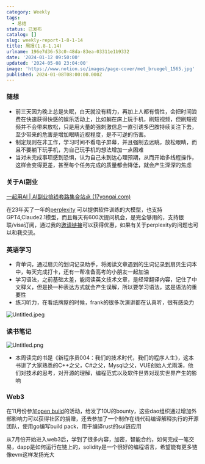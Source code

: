 ```yaml
---
category: Weekly
tags:
  - 总结
status: 已发布
catalog: []
slug: weekly-report-1-8-1-14
title: 周报(1.8-1.14)
urlname: 196e7d36-53c0-48da-83ea-03311e1b9332
date: '2024-01-12 09:50:00'
updated: '2024-05-08 23:04:00'
image: 'https://www.notion.so/images/page-cover/met_bruegel_1565.jpg'
published: 2024-01-08T08:00:00.000Z
---
```


### 随想

- 前三天因为晚上总是失眠，白天就没有精力，再加上人都有惰性，会把时间浪费在快速获得快感的娱乐活动上，比如躺在床上玩手机，刷短视频，但刷短视频并不会带来放松，只是用大量的强刺激信息一直引诱多巴胺持续关注下去，至少带来的危害是增加眼睛近视程度，是不可逆的伤害。
- 制定规则在非工作，学习时间不看电子屏幕，并且强制去远眺，放松眼睛，而且不要躺下玩手机，为自己玩手机的想法增加一点困难
- 当对未完成事项感到恐惧，认为自己未到达心理预期，从而开始多线程操作，这样会变得更差，甚至每个任务完成的质量都会降低，就会产生深深的焦虑

### 关于AI副业


[一起用AI | AI副业搞钱套路集合站点 (17yongai.com)](https://17yongai.com/)


在23年买了一年的[perplexity](https://www.perplexity.ai/) 可以提供软件训练的大模型，也支持GPT4,Claude2.1模型，而且每天有600次提问机会，是完全够用的，支持银联/visa订阅，通过我的[邀请链接](https://perplexity.ai/pro?referral_code=SGJ7X87B)可以获得优惠，如果有关于perplexity的问题也可以和我交流。


### 英语学习

- 背单词，通过扇贝的划词记录助手，将阅读文章遇到的生词记录到扇贝生词本中，每天完成打卡，还有一帮准备高考的小朋友一起加油
- 学习语法，之前基础太差，能阅读英文技术文章，是经常翻译内容，记住了中文释义，但是换一种表达方式就会产生误解，所以要学习语法，这是语法的重要性
- 练习听力，在看纸牌屋的时候，frank的很多次演讲都在认真听，很有感染力

![Untitled.jpeg](https://prod-files-secure.s3.us-west-2.amazonaws.com/5d24fe63-e567-4804-86f9-9fdc62e13082/c33f3733-be40-431e-a494-10399ac86f32/Untitled.jpeg?X-Amz-Algorithm=AWS4-HMAC-SHA256&X-Amz-Content-Sha256=UNSIGNED-PAYLOAD&X-Amz-Credential=ASIAZI2LB4667ZFACECH%2F20250204%2Fus-west-2%2Fs3%2Faws4_request&X-Amz-Date=20250204T053639Z&X-Amz-Expires=3600&X-Amz-Security-Token=IQoJb3JpZ2luX2VjEA0aCXVzLXdlc3QtMiJHMEUCICQIYm93woDjLT5zlOGreZ6%2Fz76AlaJTdXBgdtYzqVqqAiEAmolbqSLk0vZX0SIRTXAtluaCMS3Y%2BssZxUz%2BMH8vl64q%2FwMIJhAAGgw2Mzc0MjMxODM4MDUiDLAw55eryB2neQBQmSrcA%2BJ9a3HtVMscLalYa7cEHKNpo98LyXXLZ4YhFvD9GCo05OWkBSjIStI5XBKkIGvJmYjiZcrfO45gEXTB56rFOme1DITzfpQgqU61hPha5skPjHiZksW5UI30isz3B3iC0g%2F9wYx6NTlJZirHVseo6erHEjjURzo%2F7DgKfRgAklnEOVPqVntAVCQJbCe%2BbWLr1tL6EzFMN96QWlev%2FFjmV3DK2a4K1zoc%2Fmt1Kq0I99ZVt1w9RmS%2BiqvA6a6cv3Fpxjq%2B%2FpQI8XsXr3a0TXOYeCUGcDriiLuns5Gt0IFNs049sn3qrUFVcAg9GsPpMVuo4431sRDGRfIpynFgk1ZusIT8G45SyOrBbfex6JheTwtZqYMIgmHrots9Ia%2Bcn5nYw5HwyR%2B0HeYWCUKH2BCeQjKS4tumncAwEXDZxdeItju7K3SehdJ5ajoVk%2FjTNKW8yzeN2MkxXSC6cftx3tZfFS1R2YxcA8muc%2BIPq7kkXX0elWqXYj1zmyWy5EbU%2FwHk5Ym05SyzIXxx409aPGYymYntEM9HUAov%2BL7AeI5sALuEmZUin7kJy85TZwzLM0d1iNyOJSn3gNCl%2BiX%2BqVTu7PG1FQ82UjM4%2Bq%2FpIfUWJj6vdHMwGm6TO7%2BkZMQLMJC%2Fhr0GOqUBIVZvZlRiBHvG3azrh0KPzkmhI2YQSZcWjVf1ewwrmB5J7kGKhMhD71J%2BCJNgJRBfc%2FyTsf2IEdc9zHKyrVwDZn5VJmW7x6LQJK8uYtEKxAE9JPdUGPRS05EnzbzRiIrdRGYVEF3Vv093GlStTN4rsIOebqe2Fptnh6%2BLsBDe3eSp7Wo4RoOj88cHaKRTW7egJP9JbK4VuO6ZJ7mhEku2zr0xivFx&X-Amz-Signature=40850aec205dcc9fd03d2587b0e3fed3bc5b873e05338ba27e679e4039bc7525&X-Amz-SignedHeaders=host&x-id=GetObject)


### 读书笔记


![Untitled.png](https://prod-files-secure.s3.us-west-2.amazonaws.com/5d24fe63-e567-4804-86f9-9fdc62e13082/96aa439a-1c95-4054-aa84-ef4e0c8eb5d1/Untitled.png?X-Amz-Algorithm=AWS4-HMAC-SHA256&X-Amz-Content-Sha256=UNSIGNED-PAYLOAD&X-Amz-Credential=ASIAZI2LB4667ZFACECH%2F20250204%2Fus-west-2%2Fs3%2Faws4_request&X-Amz-Date=20250204T053639Z&X-Amz-Expires=3600&X-Amz-Security-Token=IQoJb3JpZ2luX2VjEA0aCXVzLXdlc3QtMiJHMEUCICQIYm93woDjLT5zlOGreZ6%2Fz76AlaJTdXBgdtYzqVqqAiEAmolbqSLk0vZX0SIRTXAtluaCMS3Y%2BssZxUz%2BMH8vl64q%2FwMIJhAAGgw2Mzc0MjMxODM4MDUiDLAw55eryB2neQBQmSrcA%2BJ9a3HtVMscLalYa7cEHKNpo98LyXXLZ4YhFvD9GCo05OWkBSjIStI5XBKkIGvJmYjiZcrfO45gEXTB56rFOme1DITzfpQgqU61hPha5skPjHiZksW5UI30isz3B3iC0g%2F9wYx6NTlJZirHVseo6erHEjjURzo%2F7DgKfRgAklnEOVPqVntAVCQJbCe%2BbWLr1tL6EzFMN96QWlev%2FFjmV3DK2a4K1zoc%2Fmt1Kq0I99ZVt1w9RmS%2BiqvA6a6cv3Fpxjq%2B%2FpQI8XsXr3a0TXOYeCUGcDriiLuns5Gt0IFNs049sn3qrUFVcAg9GsPpMVuo4431sRDGRfIpynFgk1ZusIT8G45SyOrBbfex6JheTwtZqYMIgmHrots9Ia%2Bcn5nYw5HwyR%2B0HeYWCUKH2BCeQjKS4tumncAwEXDZxdeItju7K3SehdJ5ajoVk%2FjTNKW8yzeN2MkxXSC6cftx3tZfFS1R2YxcA8muc%2BIPq7kkXX0elWqXYj1zmyWy5EbU%2FwHk5Ym05SyzIXxx409aPGYymYntEM9HUAov%2BL7AeI5sALuEmZUin7kJy85TZwzLM0d1iNyOJSn3gNCl%2BiX%2BqVTu7PG1FQ82UjM4%2Bq%2FpIfUWJj6vdHMwGm6TO7%2BkZMQLMJC%2Fhr0GOqUBIVZvZlRiBHvG3azrh0KPzkmhI2YQSZcWjVf1ewwrmB5J7kGKhMhD71J%2BCJNgJRBfc%2FyTsf2IEdc9zHKyrVwDZn5VJmW7x6LQJK8uYtEKxAE9JPdUGPRS05EnzbzRiIrdRGYVEF3Vv093GlStTN4rsIOebqe2Fptnh6%2BLsBDe3eSp7Wo4RoOj88cHaKRTW7egJP9JbK4VuO6ZJ7mhEku2zr0xivFx&X-Amz-Signature=faceb7303110738c3710ba64ae80aa9ab37cc3336ea5fffaac5654027d100a64&X-Amz-SignedHeaders=host&x-id=GetObject)

- 本周读完的书是《新程序员004：我们的技术时代，我们的程序人生》，这本书讲了大家熟悉的C++之父，C#之父，Mysql之父，VUE创始人尤雨溪，他们对技术的思考，对开源的理解，编程范式以及软件世界对现实世界产生的影响

### Web3


在11月份参加[open build](https://openbuild.xyz/learn/challenges)的活动，给发了10U的bounty，这些dao组织通过增加外部影响力可以获得社区的捐赠，还去参加了一个制作在线代码编译解释执行的开源团队，使用go编写build pack，用于编译rust的sui链应用


从7月份开始进入web3后，学到了很多内容，加密，智能合约，如何完成一笔交易，dapp是如何运行在链上的，solidity是一个很好的编程语言，希望能有更多链像evm这样发扬光大

